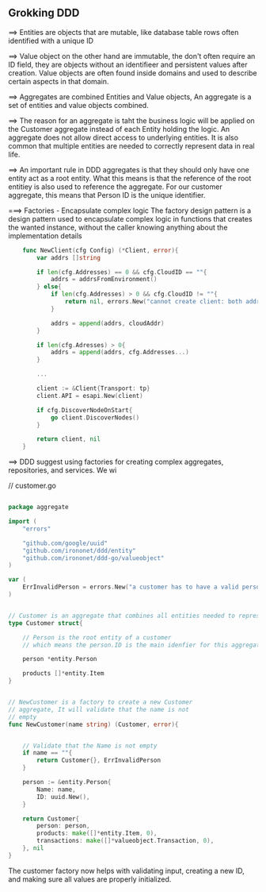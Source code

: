 ## Grokking DDD 

==> Entities are objects that are mutable, like database table rows often identified with 
a unique ID 

==> Value object on the other hand are immutable, the don't often require an ID field, they are 
objects without an identifieer and persistent values after creation. Value objects are often found inside domains and used to describe certain aspects in that domain. 

==> Aggregates are combined Entities and Value objects, An aggregate is a set of entities and 
value objects combined. 

==> The reason for an aggregate is taht the business logic will be applied on the Customer aggregate 
instead of each Entity holding the logic. An aggregate does not allow direct access to underlying 
entities. It is also common that multiple entities are needed to correctly represent data in real life.

==> An important rule in DDD aggregates is that they should only have one entity act as a root entity. 
What this means is that the reference of the root entitiey is also used to reference the aggregate. 
For our customer aggregate, this means that Person ID is the unique identifier. 



===> Factories  - Encapsulate complex logic 
The factory design pattern is a design pattern used to encapsulate complex logic in functions that 
creates the wanted instance, without the caller knowing anything about the implementation details 

```go
    func NewClient(cfg Config) (*Client, error){
        var addrs []string 

        if len(cfg.Addresses) == 0 && cfg.CloudID == ""{
            addrs = addrsFromEnvironment()
        } else{
            if len(cfg.Addresses) > 0 && cfg.CloudID != ""{
                return nil, errors.New("cannot create client: both addresses and cloudID are set") 
            }

            addrs = append(addrs, cloudAddr)
        }

        if len(cfg.Adresses) > 0{
            addrs = append(addrs, cfg.Addresses...)
        }

        ... 

        client := &Client{Transport: tp} 
        client.API = esapi.New(client) 

        if cfg.DiscoverNodeOnStart{
            go client.DiscoverNodes()
        }

        return client, nil 
    }

```


==> DDD suggest using factories for creating complex aggregates, repositories, and services. We wi

// customer.go 

```go

package aggregate 

import (
    "errors" 

    "github.com/google/uuid" 
    "github.com/irononet/ddd/entity" 
    "github.com/irononet/ddd-go/valueobject"
)

var (
    ErrInvalidPerson = errors.New("a customer has to have a valid person")
)


// Customer is an aggregate that combines all entities needed to represent a customer
type Customer struct{

    // Person is the root entity of a customer 
    // which means the person.ID is the main idenfier for this aggregate

    person *entity.Person 

    products []*entity.Item 
}


// NewCustomer is a factory to create a new Customer 
// aggregate, It will validate that the name is not 
// empty
func NewCustomer(name string) (Customer, error){


    // Validate that the Name is not empty
    if name == ""{
        return Customer{}, ErrInvalidPerson
    }

    person := &entity.Person{
        Name: name, 
        ID: uuid.New(), 
    }

    return Customer{
        person: person, 
        products: make([]*entity.Item, 0), 
        transactions: make([]*valueobject.Transaction, 0),
    }, nil 
}
```

The customer factory now helps with validating input, creating a new ID, and making sure all 
values are properly initialized. 